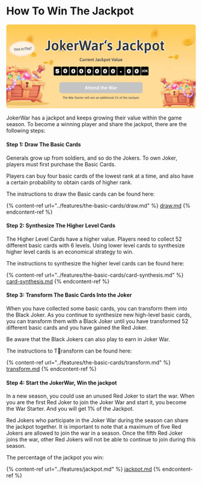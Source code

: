 # How To Win The Jackpot

![The Jackpot](../.gitbook/assets/1194aa3de6be8aa976e8a256f1d08d9f.png)

JokerWar has a jackpot and keeps growing their value within the game season. To become a winning player and share the jackpot, there are the following steps:

#### Step 1: Draw The Basic Cards

Generals grow up from soldiers, and so do the Jokers. To own Joker, players must first purchase the Basic Cards.

Players can buy four basic cards of the lowest rank at a time, and also have a certain probability to obtain cards of higher rank.

The instructions to draw the Basic cards can be found here:

{% content-ref url="../features/the-basic-cards/draw.md" %}
[draw.md](../features/the-basic-cards/draw.md)
{% endcontent-ref %}

#### Step 2: Synthesize The Higher Level Cards

The Higher Level Cards have a higher value. Players need to collect 52 different basic cards with 6 levels. Using lower level cards to synthesize higher level cards is an economical strategy to win.

The instructions to synthesize the higher level cards can be found here:

{% content-ref url="../features/the-basic-cards/card-synthesis.md" %}
[card-synthesis.md](../features/the-basic-cards/card-synthesis.md)
{% endcontent-ref %}

#### Step 3: Transform The Basic Cards Into the Joker​

When you have collected some basic cards, you can transform them into the Black Joker. As you continue to synthesize new high-level basic cards, you can transform them with a Black Joker until you have transformed 52 different basic cards and you have gained the Red Joker.

Be aware that the Black Jokers can also play to earn in Joker War.

The instructions to Transform can be found here:

{% content-ref url="../features/the-basic-cards/transform.md" %}
[transform.md](../features/the-basic-cards/transform.md)
{% endcontent-ref %}

#### Step 4: Start the JokerWar, Win the jackpot

In a new season, you could use an unused Red Joker to start the war. When you are the first Red Joker to join the Joker War and start it, you become the War Starter. And you will get 1% of the Jackpot.

Red Jokers who participate in the Joker War during the season can share the jackpot together. It is important to note that a maximum of five Red Jokers are allowed to join the war in a season. Once the fifth Red Joker joins the war, other Red Jokers will not be able to continue to join during this season.

The percentage of the jackpot you win:&#x20;

{% content-ref url="../features/jackpot.md" %}
[jackpot.md](../features/jackpot.md)
{% endcontent-ref %}

